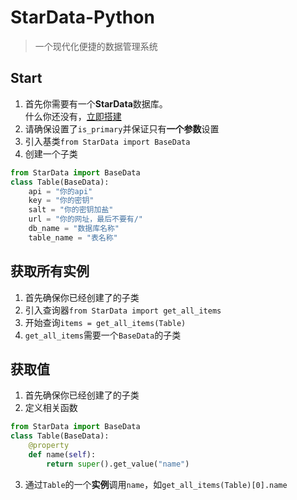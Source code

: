 # StarData-Python
> 一个现代化便捷的数据管理系统

## Start
1. 首先你需要有一个**StarData**数据库。<br>
什么你还没有，[立即搭建](https://github.com/underthestars-zhy/StarData/tree/master)
2. 请确保设置了`is_primary`并保证只有**一个参数**设置
3. 引入基类`from StarData import BaseData`
4. 创建一个子类
```python
from StarData import BaseData
class Table(BaseData):
    api = "你的api"
    key = "你的密钥"
    salt = "你的密钥加盐"
    url = "你的网址，最后不要有/"
    db_name = "数据库名称"
    table_name = "表名称"
```

## 获取所有实例
1. 首先确保你已经创建了的子类
2. 引入查询器`from StarData import get_all_items`
3. 开始查询`items = get_all_items(Table)`
4. `get_all_items`需要一个`BaseData`的子类

## 获取值
1. 首先确保你已经创建了的子类
2. 定义相关函数
```python
from StarData import BaseData
class Table(BaseData):
    @property
    def name(self):
        return super().get_value("name")
```
3. 通过`Table`的一个**实例**调用`name`，如`get_all_items(Table)[0].name`